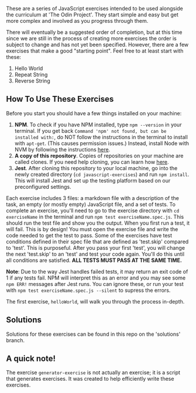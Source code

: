 These are a series of JavaScript exercises intended to be used alongside the curriculum at 'The Odin Project'. 
They start simple and easy but get more complex and involved as you progress through them.

There will eventually be a suggested order of completion, but at this time since we are still in the process of creating 
more exercises the order is subject to change and has not yet been specified. However, there are a few exercises that make a good "starting point". Feel free to at least start with these:

1. Hello World
2. Repeat String
3. Reverse String

## How To Use These Exercises
Before you start you should have a few things installed on your machine:
1. **NPM**. To check if you have NPM installed, type `npm --version` in your terminal. If you get back `Command 'npm' not found, but can be installed with:`, 
do NOT follow the instructions in the terminal to install with `apt-get`. (This causes permission issues.) Instead, install Node with NVM by following 
the instructions [here](https://github.com/TheOdinProject/curriculum/blob/master/foundations/installations/installing_node.md).
2. **A copy of this repository**. Copies of repositories on your machine are called clones. If you need help cloning, you can learn how 
[here](https://docs.github.com/en/github/creating-cloning-and-archiving-repositories/cloning-a-repository).
3. **Jest**. After cloning this repository to your local machine, go into the newly created directory (`cd javascript-exercises`) and run `npm install`. 
This will install Jest and set up the testing platform based on our preconfigured settings.

Each exercise includes 3 files: a markdown file with a description of the task, an empty (or mostly empty) JavaScript file, and a set of tests. 
To complete an exercise, you'll need to go to the exercise directory with `cd exerciseName` in the terminal and run `npm test exerciseName.spec.js`. 
This should run the test file and show you the output. When you first run a test, it will fail. This is by design! 
You must open the exercise file and write the code needed to get the test to pass. 
Some of the exercises have test conditions defined in their spec file that are defined as 'test.skip' compared to 'test'. 
This is purposeful. After you pass your first 'test', you will change the next 'test.skip' to an 'test' and test your code again. 
You'll do this until all conditions are satisfied. **ALL TESTS MUST PASS AT THE SAME TIME.**

**Note**: Due to the way Jest handles failed tests, it may return an exit code of 1 if any tests fail. 
NPM will interpret this as an error and you may see some `npm ERR!` messages after Jest runs. 
You can ignore these, or run your test with `npm test exerciseName.spec.js --silent` to supress the errors.

The first exercise, `helloWorld`, will walk you through the process in-depth.

## Solutions

Solutions for these exercises can be found in this repo on the 'solutions' branch.

## A quick note!

The exercise `generator-exercise` is not actually an exercise; it is a script that generates exercises. It was created to help efficiently write these exercises.
